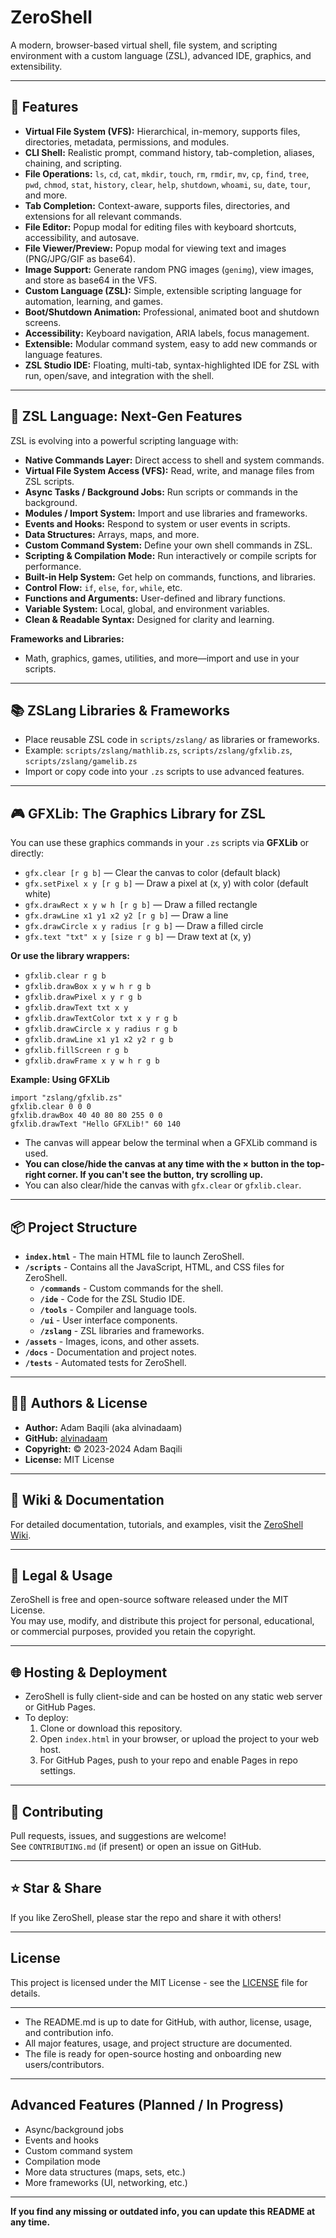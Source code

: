 # ZeroShell

A modern, browser-based virtual shell, file system, and scripting environment with a custom language (ZSL), advanced IDE, graphics, and extensibility.

---

## 🚀 Features

- **Virtual File System (VFS):** Hierarchical, in-memory, supports files, directories, metadata, permissions, and modules.
- **CLI Shell:** Realistic prompt, command history, tab-completion, aliases, chaining, and scripting.
- **File Operations:** `ls`, `cd`, `cat`, `mkdir`, `touch`, `rm`, `rmdir`, `mv`, `cp`, `find`, `tree`, `pwd`, `chmod`, `stat`, `history`, `clear`, `help`, `shutdown`, `whoami`, `su`, `date`, `tour`, and more.
- **Tab Completion:** Context-aware, supports files, directories, and extensions for all relevant commands.
- **File Editor:** Popup modal for editing files with keyboard shortcuts, accessibility, and autosave.
- **File Viewer/Preview:** Popup modal for viewing text and images (PNG/JPG/GIF as base64).
- **Image Support:** Generate random PNG images (`genimg`), view images, and store as base64 in the VFS.
- **Custom Language (ZSL):** Simple, extensible scripting language for automation, learning, and games.
- **Boot/Shutdown Animation:** Professional, animated boot and shutdown screens.
- **Accessibility:** Keyboard navigation, ARIA labels, focus management.
- **Extensible:** Modular command system, easy to add new commands or language features.
- **ZSL Studio IDE:** Floating, multi-tab, syntax-highlighted IDE for ZSL with run, open/save, and integration with the shell.

---

## 📝 ZSL Language: Next-Gen Features

ZSL is evolving into a powerful scripting language with:

- **Native Commands Layer:** Direct access to shell and system commands.
- **Virtual File System Access (VFS):** Read, write, and manage files from ZSL scripts.
- **Async Tasks / Background Jobs:** Run scripts or commands in the background.
- **Modules / Import System:** Import and use libraries and frameworks.
- **Events and Hooks:** Respond to system or user events in scripts.
- **Data Structures:** Arrays, maps, and more.
- **Custom Command System:** Define your own shell commands in ZSL.
- **Scripting & Compilation Mode:** Run interactively or compile scripts for performance.
- **Built-in Help System:** Get help on commands, functions, and libraries.
- **Control Flow:** `if`, `else`, `for`, `while`, etc.
- **Functions and Arguments:** User-defined and library functions.
- **Variable System:** Local, global, and environment variables.
- **Clean & Readable Syntax:** Designed for clarity and learning.

**Frameworks and Libraries:**  
- Math, graphics, games, utilities, and more—import and use in your scripts.

---

## 📚 ZSLang Libraries & Frameworks

- Place reusable ZSL code in `scripts/zslang/` as libraries or frameworks.
- Example: `scripts/zslang/mathlib.zs`, `scripts/zslang/gfxlib.zs`, `scripts/zslang/gamelib.zs`
- Import or copy code into your `.zs` scripts to use advanced features.

---

## 🎮 GFXLib: The Graphics Library for ZSL

You can use these graphics commands in your `.zs` scripts via **GFXLib** or directly:

- `gfx.clear [r g b]` — Clear the canvas to color (default black)
- `gfx.setPixel x y [r g b]` — Draw a pixel at (x, y) with color (default white)
- `gfx.drawRect x y w h [r g b]` — Draw a filled rectangle
- `gfx.drawLine x1 y1 x2 y2 [r g b]` — Draw a line
- `gfx.drawCircle x y radius [r g b]` — Draw a filled circle
- `gfx.text "txt" x y [size r g b]` — Draw text at (x, y)

**Or use the library wrappers:**
- `gfxlib.clear r g b`
- `gfxlib.drawBox x y w h r g b`
- `gfxlib.drawPixel x y r g b`
- `gfxlib.drawText txt x y`
- `gfxlib.drawTextColor txt x y r g b`
- `gfxlib.drawCircle x y radius r g b`
- `gfxlib.drawLine x1 y1 x2 y2 r g b`
- `gfxlib.fillScreen r g b`
- `gfxlib.drawFrame x y w h r g b`

**Example: Using GFXLib**
```
import "zslang/gfxlib.zs"
gfxlib.clear 0 0 0
gfxlib.drawBox 40 40 80 80 255 0 0
gfxlib.drawText "Hello GFXLib!" 60 140
```

- The canvas will appear below the terminal when a GFXLib command is used.
- **You can close/hide the canvas at any time with the × button in the top-right corner. If you can't see the button, try scrolling up.**
- You can also clear/hide the canvas with `gfx.clear` or `gfxlib.clear`.

---

## 📦 Project Structure

- **`index.html`** - The main HTML file to launch ZeroShell.
- **`/scripts`** - Contains all the JavaScript, HTML, and CSS files for ZeroShell.
  - **`/commands`** - Custom commands for the shell.
  - **`/ide`** - Code for the ZSL Studio IDE.
  - **`/tools`** - Compiler and language tools.
  - **`/ui`** - User interface components.
  - **`/zslang`** - ZSL libraries and frameworks.
- **`/assets`** - Images, icons, and other assets.
- **`/docs`** - Documentation and project notes.
- **`/tests`** - Automated tests for ZeroShell.

---

## 🧑‍💻 Authors & License

- **Author:** Adam Baqili (aka alvinadaam)
- **GitHub:** [alvinadaam](https://github.com/alvinadaam)
- **Copyright:** © 2023-2024 Adam Baqili
- **License:** MIT License

---

## 📝 Wiki & Documentation

For detailed documentation, tutorials, and examples, visit the [ZeroShell Wiki](https://github.com/alvinadaam/ZeroShell/wiki).

---

## 📢 Legal & Usage

ZeroShell is free and open-source software released under the MIT License.  
You may use, modify, and distribute this project for personal, educational, or commercial purposes, provided you retain the copyright.

---

## 🌐 Hosting & Deployment

- ZeroShell is fully client-side and can be hosted on any static web server or GitHub Pages.
- To deploy:
  1. Clone or download this repository.
  2. Open `index.html` in your browser, or upload the project to your web host.
  3. For GitHub Pages, push to your repo and enable Pages in repo settings.

---

## 🤝 Contributing

Pull requests, issues, and suggestions are welcome!  
See `CONTRIBUTING.md` (if present) or open an issue on GitHub.

---

## ⭐️ Star & Share

If you like ZeroShell, please star the repo and share it with others!

---

## License

This project is licensed under the MIT License - see the [LICENSE](./LICENSE) file for details.

---

- The README.md is up to date for GitHub, with author, license, usage, and contribution info.
- All major features, usage, and project structure are documented.
- The file is ready for open-source hosting and onboarding new users/contributors.

---

## Advanced Features (Planned / In Progress)

- Async/background jobs
- Events and hooks
- Custom command system
- Compilation mode
- More data structures (maps, sets, etc.)
- More frameworks (UI, networking, etc.)

---

**If you find any missing or outdated info, you can update this README at any time.**
